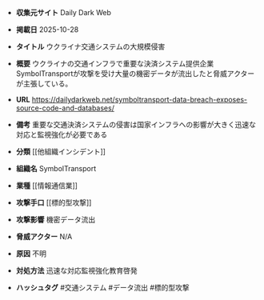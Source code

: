 - **収集元サイト**
Daily Dark Web

- **掲載日**
2025-10-28

- **タイトル**
ウクライナ交通システムの大規模侵害

- **概要**
ウクライナの交通インフラで重要な決済システム提供企業SymbolTransportが攻撃を受け大量の機密データが流出したと脅威アクターが主張している。

- **URL**
https://dailydarkweb.net/symboltransport-data-breach-exposes-source-code-and-databases/

- **備考**
重要な交通決済システムの侵害は国家インフラへの影響が大きく迅速な対応と監視強化が必要である

- **分類**
[[他組織インシデント]]

- **組織名**
SymbolTransport

- **業種**
[[情報通信業]]

- **攻撃手口**
[[標的型攻撃]]

- **攻撃影響**
機密データ流出

- **脅威アクター**
N/A

- **原因**
不明

- **対処方法**
迅速な対応監視強化教育啓発

- **ハッシュタグ**
#交通システム #データ流出 #標的型攻撃
